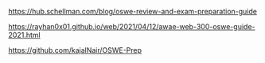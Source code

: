 
https://hub.schellman.com/blog/oswe-review-and-exam-preparation-guide

https://rayhan0x01.github.io/web/2021/04/12/awae-web-300-oswe-guide-2021.html

https://github.com/kajalNair/OSWE-Prep
